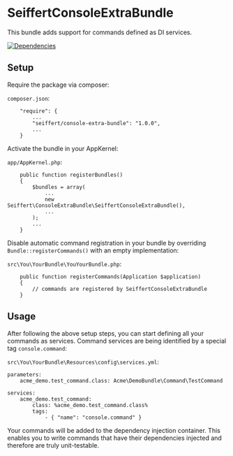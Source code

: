 SeiffertConsoleExtraBundle
====================

This bundle adds support for commands defined as DI services.

[![Dependencies](http://dependency.me/repository/image/seiffert/console-extra-bundle/master)](http://dependency.me/repository/branche/seiffert/console-extra-bundle/master)

## Setup

Require the package via composer:

`composer.json`:

        "require": {
            ...
            "seiffert/console-extra-bundle": "1.0.0",
            ...
        }

Activate the bundle in your AppKernel:

`app/AppKernel.php`:

        public function registerBundles()
        {
            $bundles = array(
                ...
                new Seiffert\ConsoleExtraBundle\SeiffertConsoleExtraBundle(),
                ...
            );
            ...
        }

Disable automatic command registration in your bundle by overriding `Bundle::registerCommands()` with an empty
implementation:

`src\You\YourBundle\YouYourBundle.php`:

        public function registerCommands(Application $application)
        {
            // commands are registered by SeiffertConsoleExtraBundle
        }

## Usage

After following the above setup steps, you can start defining all your commands as services. Command services are being
identified by a special tag `console.command`:

`src\You\YourBundle\Resources\config\services.yml`:

    parameters:
        acme_demo.test_command.class: Acme\DemoBundle\Command\TestCommand

    services:
        acme_demo.test_command:
            class: %acme_demo.test_command.class%
            tags:
                - { "name": "console.command" }

Your commands will be added to the dependency injection container. This enables you to write commands that have their
dependencies injected and therefore are truly unit-testable.
